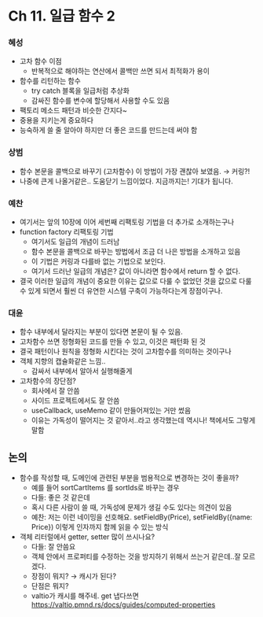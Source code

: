 # Ch 11. 일급 함수 2

### 혜성

- 고차 함수 이점
  - 반복적으로 해야하는 연산에서 콜백만 쓰면 되서 최적화가 용이
- 함수를 리턴하는 함수
  - try catch 블록을 일급처럼 추상화
  - 감싸진 함수를 변수에 할당해서 사용할 수도 있음
- 팩토리 메소드 패턴과 비슷한 간지다~
- 중용을 지키는게 중요하다
- 능숙하게 쓸 줄 알아야 하지만 더 좋은 코드를 만드는데 써야 함

### 상범

- 함수 본문을 콜백으로 바꾸기 (고차함수) 이 방법이 가장 괜찮아 보였음. → 커링?!
- 나중에 큰게 나올거같은.. 도움닫기 느낌이었다. 지금까지는! 기대가 됩니다.

### 예찬

- 여기서는 앞의 10장에 이어 세번째 리팩토링 기법을 더 추가로 소개하는구나
- function factory 리팩토링 기법
  - 여기서도 일급의 개념이 드러남
  - 함수 본문을 콜백으로 바꾸는 방법에서 조금 더 나은 방법을 소개하고 있음
  - 이 기법은 커링과 다를바 없는 기법으로 보인다.
  - 여기서 드러난 일급의 개념은? 값이 아니라면 함수에서 return 할 수 없다.
- 결국 이러한 일급의 개념이 중요한 이유는 값으로 다룰 수 없었던 것을 값으로 다룰 수 있게 되면서 훨씬 더 유연한 시스템 구축이 가능하다는게 장점이구나.

### 대윤

- 함수 내부에서 달라지는 부분이 있다면 본문이 될 수 있음.
- 고차함수 쓰면 정형화된 코드를 만들 수 있고, 이것은 패턴화 된 것
- 결국 패턴이나 원칙을 정형화 시킨다는 것이 고차함수를 의미하는 것이구나
- 객체 지향의 캡슐화같은 느낌..
  - 감싸서 내부에서 알아서 실행해줄게
- 고차함수의 장단점?
  - 회사에서 잘 안씀
  - 사이드 프로젝트에서도 잘 안씀
  - useCallback, useMemo 같이 만들어져있는 거만 썼음
  - 이유는 가독성이 떨어지는 것 같아서..라고 생각했는데 역시나! 책에서도 그렇게 말함

## 논의

- 함수를 작성할 때, 도메인에 관련된 부분을 범용적으로 변경하는 것이 좋을까?
  - 예를 들어 sortCartItems 를 sortIds로 바꾸는 경우
  - 다들: 좋은 것 같은데
  - 혹시 다른 사람이 쓸 때, 가독성에 문제가 생길 수도 있다는 의견이 있음
  - 예찬: 저는 이런 네이밍을 선호해요. setFieldBy(Price), setFieldBy({name: Price}) 이렇게 인자까지 함께 읽을 수 있는 방식
- 객체 리터럴에서 getter, setter 많이 쓰시나요?
  - 다들: 잘 안씀요
  - 객체 안에서 프로퍼티를 수정하는 것을 방지하기 위해서 쓰는거 같은데..잘 모르겠다.
  - 장점이 뭐지? → 캐시가 된다?
  - 단점은 뭐지?
  - valtio가 캐시를 해주네. get 냅다쓰면 https://valtio.pmnd.rs/docs/guides/computed-properties

